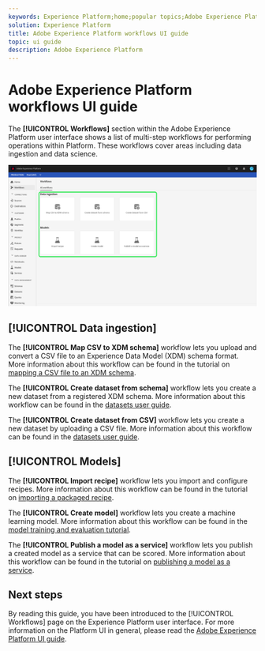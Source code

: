 ```yaml
---
keywords: Experience Platform;home;popular topics;Adobe Experience Platform;user guide;ui guide;workflows ui guide;workflows;workflows user guide;
solution: Experience Platform
title: Adobe Experience Platform workflows UI guide
topic: ui guide
description: Adobe Experience Platform 
---
```


# Adobe Experience Platform workflows UI guide

The **[!UICONTROL Workflows]** section within the Adobe Experience Platform user interface shows a list of multi-step workflows for performing operations within Platform. These workflows cover areas including data ingestion and data science.

![workflows](./images/workflows/workflows.png)

## [!UICONTROL Data ingestion]

The **[!UICONTROL Map CSV to XDM schema]** workflow lets you upload and convert a CSV file to an Experience Data Model (XDM) schema format. More information about this workflow can be found in the tutorial on [mapping a CSV file to an XDM schema](../ingestion/tutorials/map-a-csv-file.md).

The **[!UICONTROL Create dataset from schema]** workflow lets you create a new dataset from a registered XDM schema. More information about this workflow can be found in the [datasets user guide](../catalog/datasets/user-guide.md#schema).

The **[!UICONTROL Create dataset from CSV]** workflow lets you create a new dataset by uploading a CSV file. More information about this workflow can be found in the [datasets user guide](../catalog/datasets/user-guide.md#csv).

## [!UICONTROL Models]

The **[!UICONTROL Import recipe]** workflow lets you import and configure recipes. More information about this workflow can be found in the tutorial on [importing a packaged recipe](../data-science-workspace/models-recipes/import-packaged-recipe-ui.md).

The **[!UICONTROL Create model]** workflow lets you create a machine learning model. More information about this workflow can be found in the [model training and evaluation tutorial](../data-science-workspace/models-recipes/train-evaluate-model-ui.md).

The **[!UICONTROL Publish a model as a service]** workflow lets you publish a created model as a service that can be scored. More information about this workflow can be found in the tutorial on [publishing a model as a service](../data-science-workspace/models-recipes/publish-model-service-ui.md).

## Next steps

By reading this guide, you have been introduced to the [!UICONTROL Workflows] page on the Experience Platform user interface. For more information on the Platform UI in general, please read the [Adobe Experience Platform UI guide](./ui-guide.md).